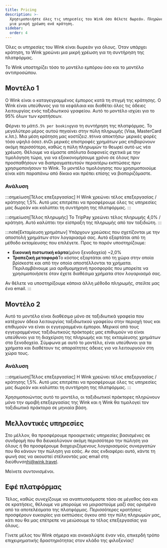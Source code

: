 ```yaml
---
title: Pricing
description: >-
  Χρησιμοποιήστε όλες τις υπηρεσίες του Wink όσο θέλετε δωρεάν. Πληρώνετε μόνο
  μια μικρή χρέωση ανά κράτηση.
sidebar:
  order: 4
---
```

Όλες οι υπηρεσίες του Wink είναι δωρεάν για όλους. Όταν υπάρχει κράτηση, το Wink χρεώνει μια μικρή χρέωση για τη συντήρηση της πλατφόρμας.

Το Wink υποστηρίζει τόσο το μοντέλο εμπόρου όσο και το μοντέλο αντιπροσώπου.

## Μοντέλο 1

Ο Wink είναι ο καταγεγραμμένος έμπορος κατά τη στιγμή της κράτησης. Ο Wink είναι υπεύθυνος για τα κεφάλαια και διαθέτει όλες τις άδειες λειτουργίας ενός ταξιδιωτικού γραφείου.
Αυτό το μοντέλο ισχύει για το 95% όλων των κρατήσεων.

Φέρνει το μάτι`5.5% per booking`για τη συντήρηση της πλατφόρμας.
Το μεγαλύτερο μέρος αυτού πηγαίνει στην πύλη πληρωμής (Visa, MasterCard κ.λπ.). Μια μέση κράτηση μας κοστίζει`2.95%`να αποκτήσω· μερικές φορές τόσο υψηλό όσο`3.6%`Οι μερικές επιστροφές χρημάτων μας επιβαρύνουν ακόμη περισσότερο, καθώς η πύλη πληρωμών το θεωρεί αυτό ως νέα χρέωση.
Θέλουμε να είμαστε απόλυτα διαφανείς σχετικά με την τιμολόγηση τώρα, για να εξοικονομήσουμε χρόνο σε όλους πριν προσπαθήσουν να διαπραγματευτούν περαιτέρω εκπτώσεις πριν χρησιμοποιήσουν το Wink. Το μοντέλο τιμολόγησης που χρησιμοποιούμε είναι κάτι παραπάνω από δίκαιο και πρέπει επίσης να βιοποριζόμαστε.

### Ανάλυση

:::σημείωση\[Τέλος επεξεργασίας]
Η Wink χρεώνει τέλος επεξεργασίας / κράτησης 1,5%. Αυτό μας επιτρέπει να προσφέρουμε όλες τις υπηρεσίες μας δωρεάν και καλύπτει τη συντήρηση της πλατφόρμας.
:::

:::σημείωση\[Τέλος πληρωμής]
Το TripPay χρεώνει τέλος πληρωμής 4,0% / κράτηση. Αυτό καλύπτει την είσπραξη της πληρωμής από τον ταξιδιώτη.
:::

:::note\[Εκταμίευση χρημάτων]
Υπάρχουν χρεώσεις που σχετίζονται με την αποστολή χρημάτων στον λογαριασμό σας. Αυτό εξαρτάται από τη μέθοδο εκταμίευσης που επιλέγετε. Προς το παρόν υποστηρίζουμε:

* **Εικονική πιστωτική κάρτα**(μόνο ξενοδοχεία) ~2,0%
* **Τραπεζική μεταφορά**Το κόστος εξαρτάται από τη χώρα στην οποία βρίσκεστε και από την οποία αποστέλλονται τα χρήματα. Περιλαμβάνουμε μια αριθμομηχανή προσφοράς που μπορείτε να χρησιμοποιήσετε όταν έχετε διαθέσιμα χρήματα στον λογαριασμό σας.

Αν θέλετε να υποστηρίξουμε κάποια άλλη μέθοδο πληρωμής, στείλτε μας ένα email.
:::

## Μοντέλο 2

Αυτό το μοντέλο είναι διαθέσιμο μόνο σε ταξιδιωτικά γραφεία που κατέχουν άδεια λειτουργίας ταξιδιωτικού γραφείου στην περιοχή τους και επιθυμούν να είναι οι εγγεγραμμένοι έμποροι. Μερικοί από τους εγγεγραμμένους ταξιδιωτικούς πράκτορές μας επιθυμούν να είναι υπεύθυνοι για τη διαχείριση της πληρωμής και της εκταμίευσης χρημάτων στα ξενοδοχεία. Σύμφωνα με αυτό το μοντέλο, είναι υπεύθυνοι για τα χρήματα και διαθέτουν τις απαραίτητες άδειες για να λειτουργούν στη χώρα τους.

### Ανάλυση

:::σημείωση\[Τέλος επεξεργασίας]
Η Wink χρεώνει τέλος επεξεργασίας / κράτησης 1,5%. Αυτό μας επιτρέπει να προσφέρουμε όλες τις υπηρεσίες μας δωρεάν και καλύπτει τη συντήρηση της πλατφόρμας.
:::

Χρησιμοποιώντας αυτό το μοντέλο, οι ταξιδιωτικοί πράκτορες πληρώνουν μόνο την αμοιβή επεξεργασίας της Wink και η Wink θα τιμολογεί τον ταξιδιωτικό πράκτορα σε μηνιαία βάση.

## Μελλοντικές υπηρεσίες

Στο μέλλον, θα προσφέρουμε προαιρετικές υπηρεσίες βασισμένες σε συνδρομή που θα διευκολύνουν ακόμη περισσότερο την πώληση για όλους ή θα προσφέρουμε διαχειριζόμενους λογαριασμούς συνεργατών που θα κάνουν την πώληση για εσάς. Αν σας ενδιαφέρει αυτό, κάντε τη φωνή σας να ακουστεί στέλνοντάς μας email στη διεύθυνση<hi@wink.travel>.

Μείνετε συντονισμένοι.

## Εφέ πλατφόρμας

Τέλος, καθώς συνεχίζουμε να αναπτυσσόμαστε τόσο σε μέγεθος όσο και σε κρατήσεις, θέλουμε να μπορούμε να μοιραστούμε μαζί σας ορισμένα από τα αποτελέσματα της πλατφόρμας. Περισσότερες κρατήσεις προσφέρουν ευκαιρίες για εκπτώσεις όγκου από την πύλη πληρωμών μας, κάτι που θα μας επέτρεπε να μειώσουμε το τέλος επεξεργασίας για όλους.

Γίνετε μέλος του Wink σήμερα και ανακαλύψτε έναν νέο, επικερδή τρόπο επιχειρηματικής δραστηριότητας στον κλάδο της φιλοξενίας!

